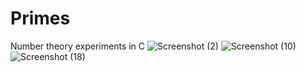 # Primes
 Number theory experiments in C
![Screenshot (2)](https://user-images.githubusercontent.com/62180326/142752870-a9e8bdb0-7163-47a3-aff2-978e03945f79.png)
![Screenshot (10)](https://user-images.githubusercontent.com/62180326/142752819-2c4d6ee1-c4af-4488-851d-63803b47e5d0.png)
![Screenshot (18)](https://user-images.githubusercontent.com/62180326/143682543-0982867b-a096-4c81-be09-d7e99d5ef409.png)
